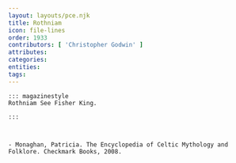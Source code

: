 ```yaml
---
layout: layouts/pce.njk
title: Rothniam
icon: file-lines
order: 1933
contributors: [ 'Christopher Godwin' ]
attributes:
categories:
entities:
tags:
---
```

``` tab [group1:Info]
::: magazinestyle
Rothniam See Fisher King.

:::
```
``` tab [group1:Attributes]
```
``` tab [group1:Entities]
```
``` tab [group1:Sources]
- Monaghan, Patricia. The Encyclopedia of Celtic Mythology and Folklore. Checkmark Books, 2008.
```
